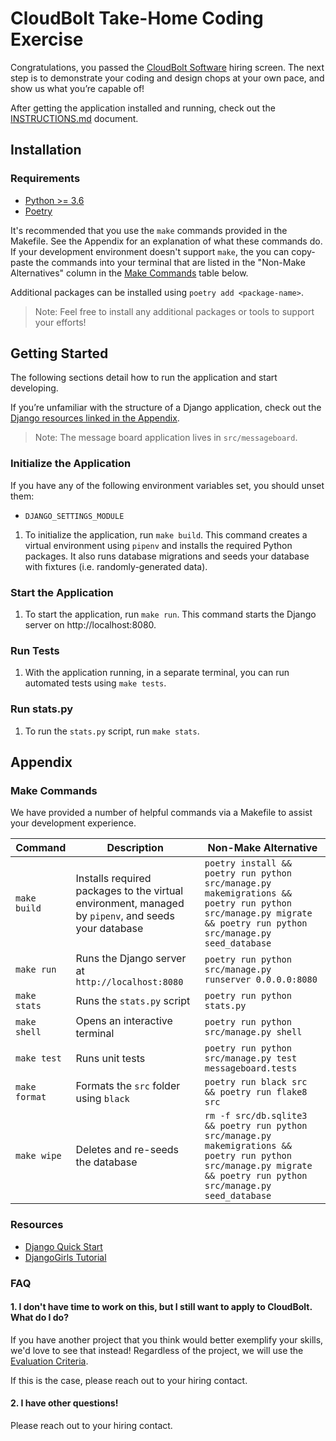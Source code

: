 # CloudBolt Take-Home Coding Exercise

Congratulations, you passed the [CloudBolt Software](http://cloudbolt.io) hiring
screen. The next step is to demonstrate your coding and design chops at your own
pace, and show us what you’re capable of!

After getting the application installed and running, check out the
[INSTRUCTIONS.md](https://github.com/CloudBoltSoftware/coding-exercise/blob/master/INSTRUCTIONS.md)
document.

## Installation

### Requirements

* [Python >= 3.6](https://www.python.org/downloads/)
* [Poetry](https://github.com/python-poetry/poetry#installation)

It's recommended that you use the `make` commands provided in the Makefile. See
the Appendix for an explanation of what these commands do. If your development
environment doesn't support `make`, the you can copy-paste the commands into
your terminal that are listed in the "Non-Make Alternatives" column in the [Make
Commands](#make-commands) table below.

Additional packages can be installed using `poetry add <package-name>`.

> Note: Feel free to install any additional packages or tools to support your
> efforts!

## Getting Started

The following sections detail how to run the application and start developing.

If you’re unfamiliar with the structure of a Django application, check out the
[Django resources linked in the Appendix](#resources).

> Note: The message board application lives in `src/messageboard`.

### Initialize the Application

If you have any of the following environment variables set, you should unset
them:
* `DJANGO_SETTINGS_MODULE`

1. To initialize the application, run `make build`. This command creates a
   virtual environment using `pipenv` and installs the required Python packages.
   It also runs database migrations and seeds your database with fixtures (i.e.
   randomly-generated data).

### Start the Application

1. To start the application, run `make run`. This command starts the Django
   server on http://localhost:8080.

### Run Tests

1. With the application running, in a separate terminal, you can run automated
   tests using `make tests`.

### Run stats.py
1. To run the `stats.py` script, run `make stats`.

## Appendix

### Make Commands

We have provided a number of helpful commands via a Makefile to assist your
development experience.

| Command       | Description                                                                                         | Non-Make Alternative                                                                                                                                                 |
|---------------|-----------------------------------------------------------------------------------------------------|----------------------------------------------------------------------------------------------------------------------------------------------------------------------|
| `make build`  | Installs required packages to the virtual environment, managed by `pipenv`, and seeds your database | `poetry install && poetry run python src/manage.py makemigrations && poetry run python src/manage.py migrate && poetry run python src/manage.py seed_database`       |
| `make run`    | Runs the Django server at `http://localhost:8080`                                                   | `poetry run python src/manage.py runserver 0.0.0.0:8080`                                                                                                             |
| `make stats`  | Runs the `stats.py` script                                                                          | `poetry run python stats.py`                                                                                                                                         |
| `make shell`  | Opens an interactive terminal                                                                       | `poetry run python src/manage.py shell`                                                                                                                              |
| `make test`   | Runs unit tests                                                                                     | `poetry run python src/manage.py test messageboard.tests`                                                                                                            |
| `make format` | Formats the `src` folder using `black`                                                              | `poetry run black src && poetry run flake8 src`                                                                                                                      |
| `make wipe`   | Deletes and re-seeds the database                                                                   | `rm -f src/db.sqlite3 && poetry run python src/manage.py makemigrations && poetry run python src/manage.py migrate && poetry run python src/manage.py seed_database` |

### Resources

* [Django Quick Start](https://docs.djangoproject.com/en/2.2/intro/overview/)
* [DjangoGirls Tutorial](https://tutorial.djangogirls.org/en/)

### FAQ

#### 1. I don't have time to work on this, but I still want to apply to CloudBolt. What do I do?

If you have another project that you think would better exemplify your skills,
we'd love to see that instead! Regardless of the project, we will use the
[Evaluation Criteria](#evaluation-criteria).

If this is the case, please reach out to your hiring contact.

#### 2. I have other questions!

Please reach out to your hiring contact.
